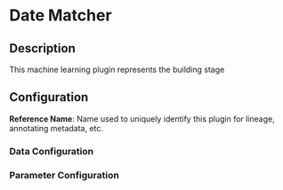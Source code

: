 
# Date Matcher

## Description

This machine learning plugin represents the building stage

## Configuration
**Reference Name**: Name used to uniquely identify this plugin for lineage, annotating metadata, etc.

### Data Configuration

### Parameter Configuration
